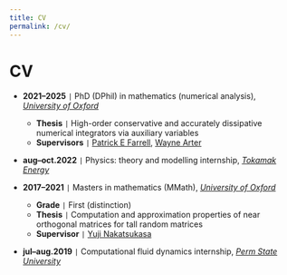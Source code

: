```yaml
---
title: CV
permalink: /cv/
---
```


# CV

- **2021–2025** <code>&#124;</code> PhD (DPhil) in mathematics (numerical analysis), [*University of Oxford*](https://www.maths.ox.ac.uk/)
    - **Thesis** <code>&#124;</code> High-order conservative and accurately dissipative numerical integrators via auxiliary variables
    - **Supervisors** <code>&#124;</code> [Patrick E Farrell](https://pefarrell.org/), [Wayne Arter](https://www.linkedin.com/in/wayne-arter-86375211/)
- **aug–oct.2022** <code>&#124;</code> Physics: theory and modelling internship, [*Tokamak Energy*](https://tokamakenergy.com/)
  
- **2017–2021** <code>&#124;</code> Masters in mathematics (MMath), [*University of Oxford*](https://www.maths.ox.ac.uk/)
    - **Grade** <code>&#124;</code> First (distinction)
    - **Thesis** <code>&#124;</code> Computation and approximation properties of near orthogonal matrices for tall random matrices
    - **Supervisor** <code>&#124;</code> [Yuji Nakatsukasa](https://people.maths.ox.ac.uk/nakatsukasa/)
- **jul–aug.2019** <code>&#124;</code> Computational fluid dynamics internship, [*Perm State University*](http://en.psu.ru/)
